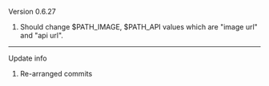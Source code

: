 Version 0.6.27

1. Should change $PATH_IMAGE, $PATH_API values which are "image url" and "api url".


----------------------------------------------------------------------
Update info
1. Re-arranged commits
